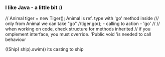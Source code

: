 ### I like Java - a little bit :)

// Animal tiger = new Tiger(); Animal is ref. type with 'go' method inside
/// only from Animal we can take "go"
//tiger.go(); - calling to action - 'go'
//
// when working on code, check structure for methods inherited
// if you omplement interface, you must override. 'Public void 'is needed to call behaviour

((Ship) ship).swim() its casting to ship